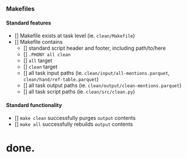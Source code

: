 ### Makefiles

#### Standard features
- [] Makefile exists at task level (ie. `clean/Makefile`)
- [] Makefile contains
    - [] standard script header and footer, including path/to/here
    - [] `.PHONY all clean`
    - [] `all` target
    - [] `clean` target
    - [] all task input paths (ie. `clean/input/all-mentions.parquet`, `clean/hand/ref-table.parquet`)
    - [] all task output paths (ie. `clean/output/clean-mentions.parquet`)
    - [] all task script paths (ie. `clean/src/clean.py`)

#### Standard functionality
- [] `make clean` successfully purges `output` contents
- [] `make all` successfully rebuilds `output` contents

# done.
